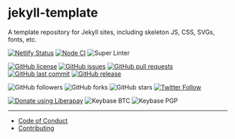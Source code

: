 # jekyll-template
A template repository for Jekyll sites, including skeleton JS, CSS, SVGs, fonts, etc.

[![Netlify Status](https://api.netlify.com/api/v1/badges/252539d1-4596-41e9-9d63-97a964822b25/deploy-status)](https://app.netlify.com/sites/infallible-galileo-ac41ee/deploys)
[![Node CI](https://github.com/shgysk8zer0/static-template/workflows/Node%20CI/badge.svg)](https://github.com/shgysk8zer0/static-template/actions)
![Super Linter](https://github.com/shgysk8zer0/jekyll-template/workflows/Lint%20Code%20Base/badge.svg)

[![GitHub license](https://img.shields.io/github/license/shgysk8zer0/jekyll-template.svg)](https://github.com/shgysk8zer0/jekyll-template/blob/master/LICENSE)
[![GitHub issues](https://img.shields.io/github/issues/shgysk8zer0/jekyll-template.svg)](https://github.com/shgysk8zer0/jekyll-template/issues)
[![GitHub pull requests](https://img.shields.io/github/issues-pr/shgysk8zer0/jekyll-template.svg)](https://github.com/shgysk8zer0/jekyll-template/pulls)
[![GitHub last commit](https://img.shields.io/github/last-commit/shgysk8zer0/jekyll-template.svg)](https://github.com/shgysk8zer0/jekyll-template/commits/master)
[![GitHub release](https://img.shields.io/github/release/shgysk8zer0/jekyll-template.svg)](https://github.com/shgysk8zer0/jekyll-template/releases)

![GitHub followers](https://img.shields.io/github/followers/shgysk8zer0.svg?style=social)
![GitHub forks](https://img.shields.io/github/forks/shgysk8zer0/jekyll-template.svg?style=social)
![GitHub stars](https://img.shields.io/github/stars/shgysk8zer0/jekyll-template.svg?style=social)
[![Twitter Follow](https://img.shields.io/twitter/follow/shgysk8zer0.svg?style=social)](https://twitter.com/shgysk8zer0)

[![Donate using Liberapay](https://img.shields.io/liberapay/receives/shgysk8zer0.svg?logo=liberapay)](https://liberapay.com/shgysk8zer0/donate "Donate using Liberapay")
![Keybase BTC](https://img.shields.io/keybase/btc/shgysk8zer0.svg)
![Keybase PGP](https://img.shields.io/keybase/pgp/shgysk8zer0.svg)
- - -

- [Code of Conduct](./.github/CODE_OF_CONDUCT.md)
- [Contributing](./.github/CONTRIBUTING.md)
<!-- - [Security Policy](./.github/SECURITY.md) -->
